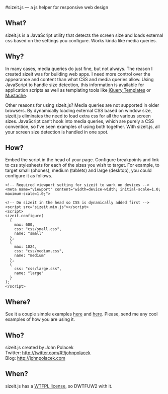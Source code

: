 #sizeit.js — a js helper for responsive web design

## What?

sizeit.js is a JavaScript utility that detects the screen size and loads external css based on the settings you configure. Works kinda like media queries.


## Why?

In many cases, media queries do just fine, but not always. The reason I created sizeit was for building web apps. I need more control over the appearance and content than what CSS and media queries allow. Using JavaScript to handle size detection, this information is available for application scripts as well as templating tools like [jQuery Templates](http://api.jquery.com/category/plugins/templates/) or [Mustache](http://mustache.github.com).

Other reasons for using sizeit.js? Media queries are not supported in older browsers. By dynamically loading external CSS based on window size, sizeit.js eliminates the need to load extra css for all the various screen sizes. JavaScript can’t hook into media queries, which are purely a CSS convention, so I’ve seen examples of using both together. With sizeit.js, all your screen size detection is handled in one spot.


## How?

Embed the script in the head of your page. Configure breakpoints and link to css stylesheets for each of the sizes you wish to target. For example, to target small (phones), medium (tablets) and large (desktop), you could configure it as follows.

	<!-- Required viewport setting for sizeit to work on devices -->
	<meta name="viewport" content="width=device-width; initial-scale=1.0; maximum-scale=1.0;">

	<!-- Do sizeit in the head so CSS is dynamically added first -->
	<script src="sizeit.min.js"></script>
	<script>
	sizeit.configure(
	  {
		max: 600,
		css: "css/small.css",
		name: "small"
	  },
	  {
		max: 1024,
		css: "css/medium.css",
		name: "medium"
	  },
	  {
		css: "css/large.css",
		name: "large"
	  }
	);
	</script>
	
## Where?

See it a couple simple examples [here](http://johnpolacek.com/sizeit/sizeit.js/demo1.html) and [here](http://johnpolacek.com/sizeit/sizeit.js/demo2.html). Please, send me any cool examples of how you are using it.


## Who?

sizeit.js created by John Polacek  
Twitter: http://twitter.com/#!/johnpolacek  
Blog: http://johnpolacek.com


## When?

sizeit.js has a [WTFPL license](http://sam.zoy.org/wtfpl/COPYING), so DWTFUW2 with it.

